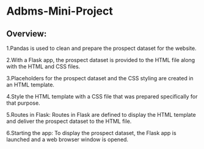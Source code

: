 # Adbms-Mini-Project
## Overview: 

1.Pandas is used to clean and prepare the prospect dataset for the website.

2.With a Flask app, the prospect dataset is provided to the HTML file along with the HTML and CSS files.

3.Placeholders for the prospect dataset and the CSS styling are created in an HTML template.

4.Style the HTML template with a CSS file that was prepared specifically for that purpose.

5.Routes in Flask: Routes in Flask are defined to display the HTML template and deliver the prospect dataset to the HTML file.

6.Starting the app: To display the prospect dataset, the Flask app is launched and a web browser window is opened.
